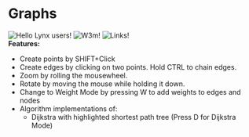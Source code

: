 # Graphs
![Hello Lynx users!](https://i.imgur.com/m9Y7NwZ.gif "Graphs!")
![W3m!](https://i.imgur.com/C1fHTny.gif "Zoom and Rotation")
![Links!](https://i.imgur.com/u217qUR.png)
<br/><strong>Features:</strong> <br/>
* Create points by SHIFT+Click
* Create edges by clicking on two points. Hold CTRL to chain edges.
* Zoom by rolling the mousewheel.
* Rotate by moving the mouse while holding it down.
* Change to Weight Mode by pressing W to add weights to edges and nodes
* Algorithm implementations of:
    - Dijkstra with highlighted shortest path tree (Press D for Dijkstra Mode)
